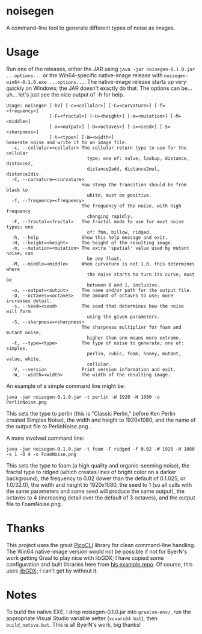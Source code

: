 # noisegen
A command-line tool to generate different types of noise as images.

# Usage
Run one of the releases, either the JAR using `java -jar noisegen-0.1.0.jar ...options...`
or the Win64-specific native-image release with `noisegen-win64-0.1.0.exe ...options...`.
The native-image release starts up very quickly on Windows; the JAR doesn't exactly do that.
The options can be... uh... let's just see the nice output of -h for help.

```
Usage: noisegen [-hV] [-c=<cellular>] [-C=<curvature>] [-f=<frequency>]
                [-F=<fractal>] [-H=<height>] [-m=<mutation>] [-M=<middle>]
                [-o=<output>] [-O=<octaves>] [-s=<seed>] [-S=<sharpness>]
                [-t=<type>] [-W=<width>]
Generate noise and write it to an image file.
  -c, --cellular=<cellular> The cellular return type to use for the cellular
                              type; one of: value, lookup, distance, distance2,
                              distance2add, distance2mul, distance2div.
  -C, --curvature=<curvature>
                            How steep the transition should be from black to
                              white; must be positive.
  -f, --frequency=<frequency>
                            The frequency of the noise, with high frequency
                              changing rapidly.
  -F, --fractal=<fractal>   The fractal mode to use for most noise types; one
                              of: fbm, billow, ridged.
  -h, --help                Show this help message and exit.
  -H, --height=<height>     The height of the resulting image.
  -m, --mutation=<mutation> The extra 'spatial' value used by mutant noise; can
                              be any float.
  -M, --middle=<middle>     When curvature is not 1.0, this determines where
                              the noise starts to turn its curve; must be
                              between 0 and 1, inclusive.
  -o, --output=<output>     The name and/or path for the output file.
  -O, --octaves=<octaves>   The amount of octaves to use; more increases detail.
  -s, --seed=<seed>         The seed that determines how the noise will form
                              using the given parameters.
  -S, --sharpness=<sharpness>
                            The sharpness multiplier for foam and mutant noise;
                              higher than one means more extreme.
  -t, --type=<type>         The type of noise to generate; one of: simplex,
                              perlin, cubic, foam, honey, mutant, value, white,
                              cellular.
  -V, --version             Print version information and exit.
  -W, --width=<width>       The width of the resulting image.
```

An example of a simple command line might be:
```
java -jar noisegen-0.1.0.jar -t perlin -W 1920 -H 1080 -o PerlinNoise.png
```

This sets the type to perlin (this is "Classic Perlin," before Ken Perlin created Simplex Noise), the
width and height to 1920x1080, and the name of the output file to PerlinNoise.png .

A more involved command line:
```
java -jar noisegen-0.1.0.jar -t foam -F ridged -f 0.02 -W 1920 -H 1080 -s 1 -O 4 -o FoamNoise.png
```

This sets the type to foam (a high quality and organic-seeming noise), the fractal type to ridged
(which creates lines of bright color on a darker background), the frequency to 0.02 (lower than the
default of 0.1.025, or 1.0/32.0), the width and height to 1920x1080, the seed to 1 (so all calls with
the same parameters and same seed will produce the same output), the octaves to 4 (increasing detail
over the default of 3 octaves), and the output file to FoamNoise.png .


# Thanks
This project uses the great [PicoCLI](https://picocli.info/) library for clean command-line handling.
The Win64 native-image version would not be possible if not for ByerN's work
getting Graal to play nice with libGDX; I have copied some configuration
and built libraries here from [his example repo](https://github.com/ByerN/libgdx-graalvm-example).
Of course, this uses [libGDX](https://libgdx.com/); I can't get by without it.

# Notes
To build the native EXE, I drop noisegen-0.1.0.jar into `graalvm-env/`, run the appropriate Visual
Studio variable setter (`vcvars64.bat`), then `build_native.bat`. This is all ByerN's work, big thanks!